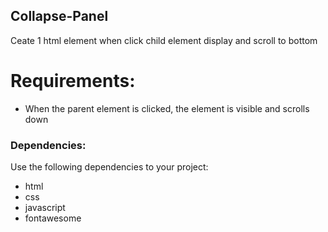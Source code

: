 ## Collapse-Panel

Ceate 1 html element when click child element display and scroll to bottom

# Requirements:
  * When the parent element is clicked, the element is visible and scrolls down

### Dependencies:
Use the following dependencies to your project:
  - html
  - css 
  - javascript
  - fontawesome